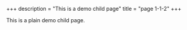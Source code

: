 +++
description = "This is a demo child page"
title = "page 1-1-2"
+++

This is a plain demo child page.